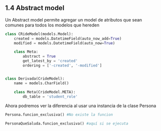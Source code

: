 ## 1.4 Abstract model

Un Abstract model permite agregar un model de atributos que sean comunes
para todos los modelos que hereden

``` python
class CRideModel(models.Model):
    created = models.DatetimeField(auto_now_add=True)
    modified = models.DatetimeField(auto_now=True)

    class Meta:
        abstract = True
        get_latest_by = 'created'
        ordering = ['-created', '-modified']


class Derivada(CrideModel):
    name = models.CharField()

    class Meta(CrideModel.META):
        db_table = 'student_role'
```

Ahora podremos ver la diferencia al usar una instancia de la clase
Persona

``` python
Persona.funcion_exclusiva() #No existe la funcion

PersonaQueSaluda.funcion_exclusiva() #aquí si se ejecuta
```

